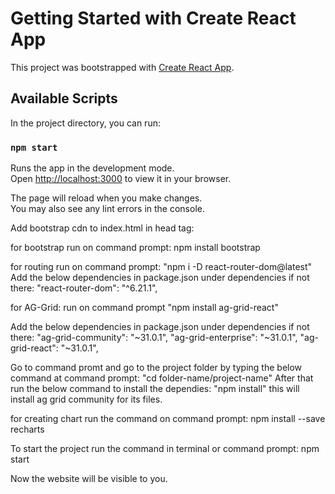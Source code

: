 # Getting Started with Create React App

This project was bootstrapped with [Create React App](https://github.com/facebook/create-react-app).

## Available Scripts

In the project directory, you can run:

### `npm start`


Runs the app in the development mode.\
Open [http://localhost:3000](http://localhost:3000) to view it in your browser.

The page will reload when you make changes.\
You may also see any lint errors in the console.

Add bootstrap cdn to index.html in head tag: 
<script src="https://cdn.jsdelivr.net/npm/bootstrap@5.1.3/dist/js/bootstrap.min.js" integrity="sha384-QJHtvGhmr9XOIpI6YVutG+2QOK9T+ZnN4kzFN1RtK3zEFEIsxhlmWl5/YESvpZ13" crossorigin="anonymous"></script>
<link href="https://cdn.jsdelivr.net/npm/bootstrap@5.1.3/dist/css/bootstrap.min.css" rel="stylesheet" integrity="sha384-1BmE4kWBq78iYhFldvKuhfTAU6auU8tT94WrHftjDbrCEXSU1oBoqyl2QvZ6jIW3" crossorigin="anonymous">

for bootstrap run on command prompt: 
npm install bootstrap

for routing run on command prompt: 
"npm i -D react-router-dom@latest"
Add the below dependencies in package.json under dependencies if not there: 
 "react-router-dom": "^6.21.1",


for AG-Grid: 
run on command prompt 
"npm install ag-grid-react"

Add the below dependencies in package.json under dependencies if not there: 
 "ag-grid-community": "~31.0.1",
 "ag-grid-enterprise": "~31.0.1",
 "ag-grid-react": "~31.0.1",
 
Go to command promt and go to the project folder by typing the below command at command prompt: 
"cd folder-name/project-name"
After that run the below command to install the dependies: 
"npm install"  this will install ag grid community for its files. 

for creating chart run the command on command prompt: 
npm install --save recharts

To start the project run the command in terminal or command prompt: 
npm start

Now the website will be visible to you. 

